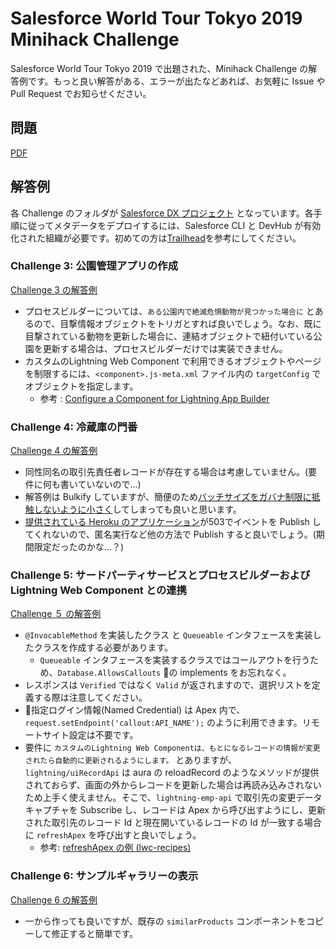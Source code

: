 # Salesforce World Tour Tokyo 2019 Minihack Challenge
Salesforce World Tour Tokyo 2019 で出題された、Minihack Challenge の解答例です。もっと良い解答がある、エラーが出たなどあれば、お気軽に Issue や Pull Request でお知らせください。

## 問題
[PDF](https://s3-ap-northeast-1.amazonaws.com/static.jpdscblog/jpblogs/wp-content/uploads/2019/09/18100330/1b12347050aa0b17d456e566af36ec3d.pdf)

## 解答例
各 Challenge のフォルダが [Salesforce DX プロジェクト](https://developer.salesforce.com/docs/atlas.ja-jp.sfdx_dev.meta/sfdx_dev/sfdx_dev_ws_create_new.htm) となっています。各手順に従ってメタデータをデプロイするには、Salesforce CLI と DevHub が有効化された組織が必要です。初めての方は[Trailhead](https://trailhead.salesforce.com/ja/content/learn/modules/sfdx_app_dev)を参考にしてください。

### Challenge 3: 公園管理アプリの作成
[Challenge 3 の解答例](challenge3/README.md)

* プロセスビルダーについては、`ある公園内で絶滅危惧動物が見つかった場合に` とあるので、目撃情報オブジェクトをトリガとすれば良いでしょう。なお、既に目撃されている動物を更新した場合に、連結オブジェクトで紐付いている公園を更新する場合は、プロセスビルダーだけでは実装できません。
* カスタムのLightning Web Component で利用できるオブジェクトやページを制限するには、`<component>.js-meta.xml` ファイル内の `targetConfig` でオブジェクトを指定します。
    * 参考 : [Configure a Component for Lightning App Builder](https://developer.salesforce.com/docs/component-library/documentation/lwc/lwc.use_config_for_app_builder)

### Challenge 4: 冷蔵庫の門番
[Challenge 4 の解答例](challenge4/README.md)

* 同性同名の取引先責任者レコードが存在する場合は考慮していません。(要件に何も書いていないので…)
* 解答例は Bulkify していますが、簡便のため[バッチサイズをガバナ制限に抵触しないように小さく](https://developer.salesforce.com/docs/atlas.ja-jp.platform_events.meta/platform_events/platform_events_subscribe_batch_resume.htm)してしまっても良いと思います。
* [提供されている Heroku のアプリケーション](https://tdx-fridge-logs.herokuapp.com/)が503でイベントを Publish してくれないので、匿名実行など他の方法で Publish すると良いでしょう。(期間限定だったのかな…？)

### Challenge 5: サードパーティサービスとプロセスビルダーおよび Lightning Web Component との連携
[Challenge ５ の解答例](challenge5/README.md)
* `@InvocableMethod` を実装したクラス と `Queueable` インタフェースを実装したクラスを作成する必要があります。
    * `Queueable` インタフェースを実装するクラスではコールアウトを行うため、`Database.AllowsCallouts` の implements をお忘れなく。
* レスポンスは `Verified` ではなく `Valid` が返されますので、選択リストを定義する際は注意してください。
* 指定ログイン情報(Named Credential) は Apex 内で、`request.setEndpoint('callout:API_NAME');` のように利用できます。リモートサイト設定は不要です。
* 要件に `カスタムのLightning Web Componentは、もとになるレコードの情報が変更されたら自動的に更新されるようにします。` とありますが、`lightning/uiRecordApi` は aura の reloadRecord のようなメソッドが提供されておらず、画面の外からレコードを更新した場合は再読み込みされないため上手く使えません。そこで、`lightning-emp-api` で取引先の変更データキャプチャを Subscribe し、レコードは Apex から呼び出すようにし、更新された取引先のレコード Id と現在開いているレコードの Id が一致する場合に `refreshApex` を呼び出すと良いでしょう。
    * 参考: [refreshApex の例 (lwc-recipes)](https://github.com/trailheadapps/lwc-recipes/blob/master/force-app/main/default/lwc/ldsDeleteRecord/ldsDeleteRecord.js)

### Challenge 6: サンプルギャラリーの表示
[Challenge 6 の解答例](https://github.com/shunkosa/swtt2019-minihack/commit/22ddbf234b3540d713a4d0ab6b63bd144cecc0ed#diff-a24b74cbe40670f8f6d6df7dc7d94c97)
* 一から作っても良いですが、既存の `similarProducts` コンポーネントをコピーして修正すると簡単です。